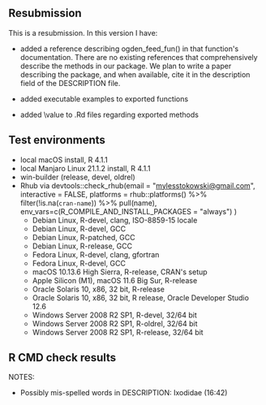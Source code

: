 ## Resubmission
This is a resubmission. In this version I have: 

* added a reference describing ogden_feed_fun() in that function's documentation. There are no existing references that comprehensively describe the methods in our package. We plan to write a paper describing the package, and when available, cite it in the description field of the DESCRIPTION file.

* added executable examples to exported functions

* added \value to .Rd files regarding exported methods

## Test environments

* local macOS install, R 4.1.1
* local Manjaro Linux 21.1.2 install, R 4.1.1
* win-builder (release, devel, oldrel)
* Rhub via 
    devtools::check_rhub(email = "mylesstokowski@gmail.com", interactive = FALSE,
      platforms = rhub::platforms() %>% filter(!is.na(`cran-name`)) %>% pull(name), 
      env_vars=c(R_COMPILE_AND_INSTALL_PACKAGES = "always")
    )
    + Debian Linux, R-devel, clang, ISO-8859-15 locale
    + Debian Linux, R-devel, GCC
    + Debian Linux, R-patched, GCC
    + Debian Linux, R-release, GCC
    + Fedora Linux, R-devel, clang, gfortran
    + Fedora Linux, R-devel, GCC
    + macOS 10.13.6 High Sierra, R-release, CRAN's setup
    + Apple Silicon (M1), macOS 11.6 Big Sur, R-release
    + Oracle Solaris 10, x86, 32 bit, R-release
    + Oracle Solaris 10, x86, 32 bit, R release, Oracle Developer Studio 12.6
    + Windows Server 2008 R2 SP1, R-devel, 32/64 bit
    + Windows Server 2008 R2 SP1, R-oldrel, 32/64 bit
    + Windows Server 2008 R2 SP1, R-release, 32/64 bit

## R CMD check results

NOTES:

+ Possibly mis-spelled words in DESCRIPTION: Ixodidae (16:42)

 
